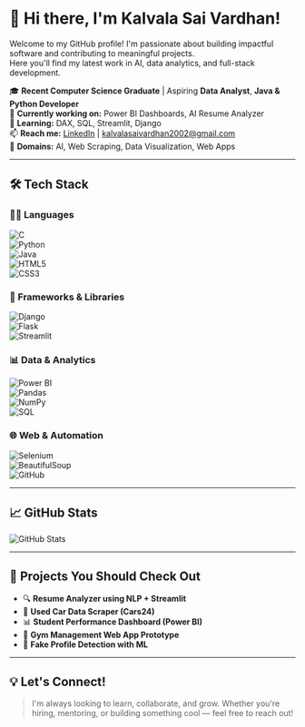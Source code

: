 
# 👋 Hi there, I'm Kalvala Sai Vardhan!

Welcome to my GitHub profile! I'm passionate about building impactful software and contributing to meaningful projects.  
Here you'll find my latest work in AI, data analytics, and full-stack development.

🎓 **Recent Computer Science Graduate** | Aspiring **Data Analyst**, **Java & Python Developer**  
🔭 **Currently working on:** Power BI Dashboards, AI Resume Analyzer  
🌱 **Learning:** DAX, SQL, Streamlit, Django  
📫 **Reach me:** [LinkedIn](https://linkedin.com/in/saivardhankalvala16) | kalvalasaivardhan2002@gmail.com  
💼 **Domains:** AI, Web Scraping, Data Visualization, Web Apps

---

## 🛠️ Tech Stack

### 👨‍💻 Languages  
![C](https://img.shields.io/badge/C-blue?style=flat-square&logo=c)  
![Python](https://img.shields.io/badge/Python-3776AB?style=flat-square&logo=python&logoColor=white)  
![Java](https://img.shields.io/badge/Java-orange?style=flat-square&logo=java)  
![HTML5](https://img.shields.io/badge/HTML5-e34c26?style=flat-square&logo=html5&logoColor=white)  
![CSS3](https://img.shields.io/badge/CSS3-264de4?style=flat-square&logo=css3&logoColor=white)


### 🧰 Frameworks & Libraries  
![Django](https://img.shields.io/badge/Django-092E20?style=flat-square&logo=django)  
![Flask](https://img.shields.io/badge/Flask-black?style=flat-square&logo=flask)  
![Streamlit](https://img.shields.io/badge/Streamlit-FF4B4B?style=flat-square&logo=streamlit)

### 📊 Data & Analytics  
![Power BI](https://img.shields.io/badge/PowerBI-F2C811?style=flat-square&logo=powerbi&logoColor=black)  
![Pandas](https://img.shields.io/badge/Pandas-150458?style=flat-square&logo=pandas)  
![NumPy](https://img.shields.io/badge/Numpy-013243?style=flat-square&logo=numpy)  
![SQL](https://img.shields.io/badge/SQL-4479A1?style=flat-square&logo=postgresql)

### 🌐 Web & Automation  
![Selenium](https://img.shields.io/badge/Selenium-43B02A?style=flat-square&logo=selenium)  
![BeautifulSoup](https://img.shields.io/badge/BeautifulSoup-3e863d?style=flat-square)  
![GitHub](https://img.shields.io/badge/GitHub-181717?style=flat-square&logo=github)

---

## 📈 GitHub Stats

![GitHub Stats](https://github-readme-stats.vercel.app/api?username=saivardhankalvala&show_icons=true&theme=radical)

---

## 🔗 Projects You Should Check Out
- 🔍 **Resume Analyzer using NLP + Streamlit**
- 🚗 **Used Car Data Scraper (Cars24)**
- 📊 **Student Performance Dashboard (Power BI)**
- 💪 **Gym Management Web App Prototype**
- 🧠 **Fake Profile Detection with ML**

---

## 💡 Let's Connect!
> I'm always looking to learn, collaborate, and grow. Whether you're hiring, mentoring, or building something cool — feel free to reach out!

